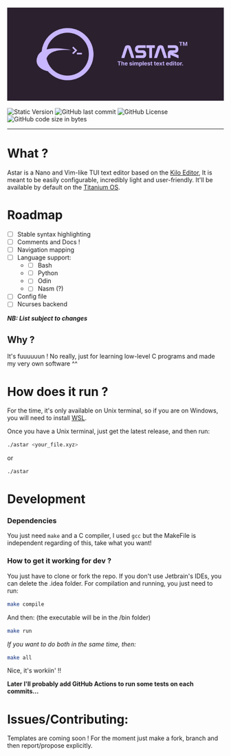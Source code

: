 ![Banner Image](assets/astar_banner.png)

![Static Version](https://img.shields.io/badge/Version-0.0.9-right?style=for-the-badge&labelColor=%232a202ea&color=%23c8b6ff)
![GitHub last commit](https://img.shields.io/github/last-commit/Dalex994/Astar?style=for-the-badge&labelColor=%232a202ea&color=%23c8b6ff)
![GitHub License](https://img.shields.io/badge/License-Apache_2.0-right?style=for-the-badge&labelColor=%232a202ea&color=%23c8b6ff)
![GitHub code size in bytes](https://img.shields.io/github/languages/code-size/Dalex994/Astar?style=for-the-badge&labelColor=%232a202ea&color=%23c8b6ff)

---

# What ?
Astar is a Nano and Vim-like TUI text editor based on the [Kilo Editor](https://viewsourcecode.org/snaptoken/kilo/index.html), It is meant to be easily configurable, incredibly light and user-friendly. It'll be available by default on the [Titanium OS]().

# Roadmap

* [ ] Stable syntax highlighting
* [ ] Comments and Docs !
* [ ] Navigation mapping
* [ ] Language support:
    + * [ ] Bash
    + * [ ] Python
    + * [ ] Odin
    + * [ ] Nasm (?)
* [ ] Config file
* [ ] Ncurses backend

***NB: List subject to changes***

## Why ?
It's fuuuuuun ! No really, just for learning low-level C programs and made my very own software ^^

# How does it run ?
For the time, it's only available on Unix terminal, so if you are on Windows, you will need to install [WSL](https://learn.microsoft.com/fr-fr/windows/wsl/install).

Once you have a Unix terminal, just get the latest release, and then run:
```bash 
./astar <your_file.xyz> 
```
or 
```bash 
./astar 
```

# Development

### Dependencies
You just need `make` and a C compiler, I used `gcc` but the MakeFile is independent regarding of this, take what you want!

### How to get it working for dev ?
You just have to clone or fork the repo. If you don't use Jetbrain's IDEs, you can delete the .idea folder. For compilation and running, you just need to run:
```bash
make compile 
```
And then: (the executable will be in the /bin folder)
```bash
make run
```
*If you want to do both in the same time, then:*
```bash
make all
```

Nice, it's workiin' !!

**Later I'll probably add GitHub Actions to run some tests on each commits...**


# Issues/Contributing:
Templates are coming soon ! For the moment just make a fork, branch and then report/propose explicitly.









